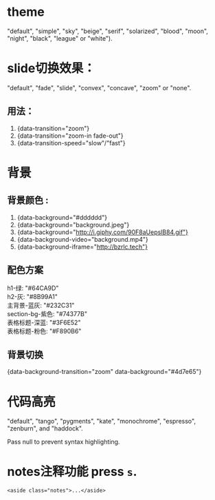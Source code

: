 # theme

"default", "simple", "sky", "beige", "serif", "solarized", "blood", "moon", "night", "black", "league" or "white").

# slide切换效果：

"default", "fade", "slide", "convex", "concave", "zoom" or "none".

## 用法：
1. {data-transition="zoom"} 
2. {data-transition="zoom-in fade-out"}
3. {data-transition-speed="slow"/"fast"}

# 背景

## 背景颜色 :
1. {data-background="#dddddd"}
2. {data-background="background.jpeg"}
3. {data-background="http://i.giphy.com/90F8aUepslB84.gif"}
4. {data-background-video="background.mp4"}
5. {data-background-iframe="http://bzrlc.tech"}

## 配色方案

h1-绿: "#64CA9D"    
h2-灰: "#8B99A1"    
主背景-蓝灰: "#232C31"    
section-bg-紫色: "#74377B"    
表格标题-深蓝: "#3F6E52"    
表格标题-粉色: "#F890B6"    

## 背景切换 

{data-background-transition="zoom" data-background="#4d7e65"}

# 代码高亮

 "default", "tango", "pygments", "kate", "monochrome", "espresso", "zenburn", and "haddock". 
 
 Pass null to prevent syntax highlighting.

# notes注释功能 press `s`.

`<aside class="notes">...</aside>`



